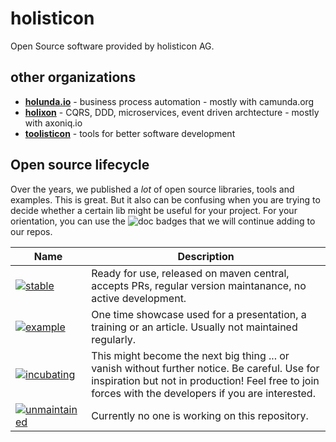 # holisticon

Open Source software provided by holisticon AG.


## other organizations

* [**holunda.io**](https://github.com/holunda-io) - business process automation - mostly with camunda.org
* [**holixon**](https://github.com/holixon) - CQRS, DDD, microservices, event driven archtecture - mostly with axoniq.io 
* [**toolisticon**](https://github.com/toolisticon) - tools for better software development


## Open source lifecycle

Over the years, we published a _lot_ of open source libraries, tools and examples. This is great. But it also can be confusing when you are trying to decide whether a certain lib might be useful for your project. For your orientation, you can use the ![doc](https://img.shields.io/badge/lifecycle-DOC-green.svg) badges that we will continue adding to our repos. 

| Name | Description |
|------|-------------|
| [![stable](https://img.shields.io/badge/lifecycle-STABLE-green.svg)](https://github.com/holisticon#open-source-lifecycle) | Ready for use, released on maven central, accepts PRs, regular version maintanance, no active development. |
| [![example](https://img.shields.io/badge/lifecycle-EXAMPLE-red.svg)](https://github.com/holisticon#open-source-lifecycle) | One time showcase used for a presentation, a training or an article. Usually not maintained regularly. |
| [![incubating](https://img.shields.io/badge/lifecycle-INCUBATING-orange.svg)](https://github.com/holisticon#open-source-lifecycle) | This might become the next big thing ... or vanish without further notice. Be careful. Use for inspiration but not in production! Feel free to join forces with the developers if you are interested. |
| [![unmaintained](https://img.shields.io/badge/lifecycle-UNMAINTAINED-red.svg)](https://github.com/holisticon#unmaintained) | Currently no one is working on this repository. |
